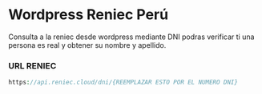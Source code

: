 # Wordpress Reniec Perú
Consulta a la reniec desde wordpress mediante DNI podras verificar ti una persona es real y obtener su nombre y apellido.
### URL RENIEC
```php
https://api.reniec.cloud/dni/{REEMPLAZAR ESTO POR EL NUMERO DNI}
```

